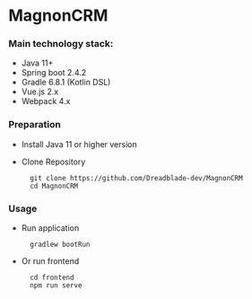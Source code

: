 # MagnonCRM

### Main technology stack:
- Java 11+
- Spring boot 2.4.2
- Gradle 6.8.1 (Kotlin DSL)
- Vue.js 2.x
- Webpack 4.x

### Preparation

- Install Java 11 or higher version
- Clone Repository

        git clone https://github.com/Dreadblade-dev/MagnonCRM
        cd MagnonCRM

### Usage

- Run application

        gradlew bootRun

- Or run frontend

        cd frontend
        npm run serve